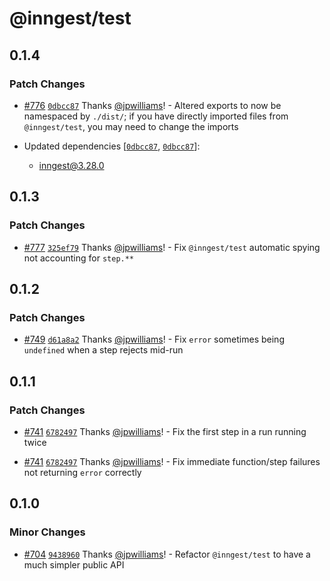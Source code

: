 # @inngest/test

## 0.1.4

### Patch Changes

- [#776](https://github.com/inngest/inngest-js/pull/776) [`0dbcc87`](https://github.com/inngest/inngest-js/commit/0dbcc874206d8d87c2c1da1773e5390968dfa527) Thanks [@jpwilliams](https://github.com/jpwilliams)! - Altered exports to now be namespaced by `./dist/`; if you have directly imported files from `@inngest/test`, you may need to change the imports

- Updated dependencies [[`0dbcc87`](https://github.com/inngest/inngest-js/commit/0dbcc874206d8d87c2c1da1773e5390968dfa527), [`0dbcc87`](https://github.com/inngest/inngest-js/commit/0dbcc874206d8d87c2c1da1773e5390968dfa527)]:
  - inngest@3.28.0

## 0.1.3

### Patch Changes

- [#777](https://github.com/inngest/inngest-js/pull/777) [`325ef79`](https://github.com/inngest/inngest-js/commit/325ef7925a040090ae7990ae16731bd84a9b3431) Thanks [@jpwilliams](https://github.com/jpwilliams)! - Fix `@inngest/test` automatic spying not accounting for `step.**`

## 0.1.2

### Patch Changes

- [#749](https://github.com/inngest/inngest-js/pull/749) [`d61a8a2`](https://github.com/inngest/inngest-js/commit/d61a8a2beb8eb9f99d916215365b00a20498f1b8) Thanks [@jpwilliams](https://github.com/jpwilliams)! - Fix `error` sometimes being `undefined` when a step rejects mid-run

## 0.1.1

### Patch Changes

- [#741](https://github.com/inngest/inngest-js/pull/741) [`6782497`](https://github.com/inngest/inngest-js/commit/67824978ddd3cab7b923555341a2fbfe4ae96280) Thanks [@jpwilliams](https://github.com/jpwilliams)! - Fix the first step in a run running twice

- [#741](https://github.com/inngest/inngest-js/pull/741) [`6782497`](https://github.com/inngest/inngest-js/commit/67824978ddd3cab7b923555341a2fbfe4ae96280) Thanks [@jpwilliams](https://github.com/jpwilliams)! - Fix immediate function/step failures not returning `error` correctly

## 0.1.0

### Minor Changes

- [#704](https://github.com/inngest/inngest-js/pull/704) [`9438960`](https://github.com/inngest/inngest-js/commit/9438960dbdd3462fc0f2922958e97bbc78bdc27c) Thanks [@jpwilliams](https://github.com/jpwilliams)! - Refactor `@inngest/test` to have a much simpler public API
